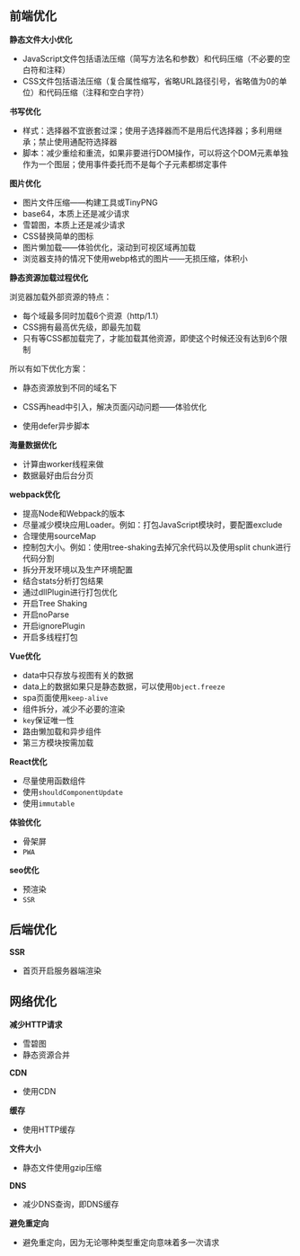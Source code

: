 ## 前端优化

**静态文件大小优化**

* JavaScript文件包括语法压缩（简写方法名和参数）和代码压缩（不必要的空白符和注释）
* CSS文件包括语法压缩（复合属性缩写，省略URL路径引号，省略值为0的单位）和代码压缩（注释和空白字符）

**书写优化**

* 样式：选择器不宜嵌套过深；使用子选择器而不是用后代选择器；多利用继承；禁止使用通配符选择器
* 脚本：减少重绘和重流，如果非要进行DOM操作，可以将这个DOM元素单独作为一个图层；使用事件委托而不是每个子元素都绑定事件

**图片优化**

* 图片文件压缩——构建工具或TinyPNG
* base64，本质上还是减少请求
* 雪碧图，本质上还是减少请求
* CSS替换简单的图标
* 图片懒加载——体验优化，滚动到可视区域再加载
* 浏览器支持的情况下使用webp格式的图片——无损压缩，体积小

**静态资源加载过程优化**

浏览器加载外部资源的特点：

* 每个域最多同时加载6个资源（http/1.1）
* CSS拥有最高优先级，即最先加载
* 只有等CSS都加载完了，才能加载其他资源，即使这个时候还没有达到6个限制

所以有如下优化方案：

* 静态资源放到不同的域名下

* CSS再head中引入，解决页面闪动问题——体验优化
* 使用defer异步脚本

**海量数据优化**

* 计算由worker线程来做
* 数据最好由后台分页

**webpack优化**

* 提高Node和Webpack的版本
* 尽量减少模块应用Loader。例如：打包JavaScript模块时，要配置exclude
* 合理使用sourceMap
* 控制包大小。例如：使用tree-shaking去掉冗余代码以及使用split chunk进行代码分割
* 拆分开发环境以及生产环境配置
* 结合stats分析打包结果
* 通过dllPlugin进行打包优化
* 开启Tree Shaking
* 开启noParse
* 开启ignorePlugin
* 开启多线程打包

**Vue优化**

* data中只存放与视图有关的数据
* data上的数据如果只是静态数据，可以使用`Object.freeze`
* spa页面使用`keep-alive`
* 组件拆分，减少不必要的渲染
* `key`保证唯一性
* 路由懒加载和异步组件
* 第三方模块按需加载

**React优化**

* 尽量使用函数组件
* 使用`shouldComponentUpdate`
* 使用`immutable`

**体验优化**

* 骨架屏
* `PWA`

**seo优化**

* 预渲染
* `SSR`

## 后端优化

**SSR**

* 首页开启服务器端渲染

## 网络优化

**减少HTTP请求**

* 雪碧图
* 静态资源合并

**CDN**

* 使用CDN

**缓存**

* 使用HTTP缓存

**文件大小**

* 静态文件使用gzip压缩

**DNS**

* 减少DNS查询，即DNS缓存

**避免重定向**

* 避免重定向，因为无论哪种类型重定向意味着多一次请求



